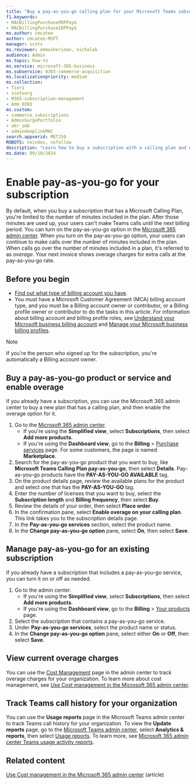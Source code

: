 ```yaml
---
title: "Buy a pay-as-you-go calling plan for your Microsoft Teams subscription"
f1.keywords: 
- MACBillingPurchasePDPPayG
- MACBillingPurchaseIDPPayG
ms.author: cmcatee
author: cmcatee-MSFT
manager: scotv
ms.reviewer: emmasheridan, nicholak
audience: Admin
ms.topic: how-to
ms.service: microsoft-365-business
ms.subservice: m365-commerce-acquisition
ms.localizationpriority: medium
ms.collection:
- Tier1
- scotvorg
- M365-subscription-management
- Adm_O365
ms.custom:
- commerce_subscriptions
- AdminSurgePortfolio
- okr_smb
- admindeeplinkMAC
search.appverid: MET150
ROBOTS: noindex, nofollow
description: "Learn how to buy a subscription with a calling plan and enable overage for Microsoft Teams calls."
ms.date: 09/10/2024
---
```


# Enable pay-as-you-go for your subscription

By default, when you buy a subscription that has a Microsoft Calling Plan, you're limited to the number of minutes included in the plan. After those minutes are used up, your users can't make Teams calls until the next billing period. You can turn on the pay-as-you-go option in the <a href="https://go.microsoft.com/fwlink/p/?linkid=2024339" target="_blank">Microsoft 365 admin center</a>. When you turn on the pay-as-you-go option, your users can continue to make calls over the number of minutes included in the plan. When calls go over the number of minutes included in a plan, it's referred to as *overage*. Your next invoice shows overage charges for extra calls at the pay-as-you-go rate.

## Before you begin

- [Find out what type of billing account you have](../manage-billing-accounts.md#view-my-billing-accounts).
- You must have a Microsoft Customer Agreement (MCA) billing account type, and you must be a Billing account owner or contributor, or a Billing profile owner or contributor to do the tasks in this article. For information about billing account and billing profile roles, see [Understand your Microsoft business billing account](../manage-billing-accounts.md) and [Manage your Microsoft business billing profiles](../billing-and-payments/manage-billing-profiles.md).

> [!NOTE]
> If you're the person who signed up for the subscription, you're automatically a Billing account owner.

## Buy a pay-as-you-go product or service and enable overage

If you already have a subscription, you can use the Microsoft 365 admin center to buy a new plan that has a calling plan, and then enable the overage option for it.

1. Go to the <a href="https://go.microsoft.com/fwlink/p/?linkid=2024339" target="_blank">Microsoft 365 admin center</a>.
   - If you're using the **Simplified view**, select **Subscriptions**, then select **Add more products**.
   - If you're using the **Dashboard view**, go to the **Billing** > <a href="https://go.microsoft.com/fwlink/p/?linkid=868433" target="_blank">Purchase services</a> page. For some customers, the page is named **Marketplace**.
2. Search for the pay-as-you-go product that you want to buy, like **Microsoft Teams Calling Plan pay-as-you-go**, then select **Details**. Pay-as-you-go products have the **PAY-AS-YOU-GO AVAILABLE** tag.
3. On the product details page, review the available plans for the product and select one that has the **PAY-AS-YOU-GO** tag.
4. Enter the number of licenses that you want to buy, select the **Subscription length** and **Billing frequency**, then select **Buy**.
5. Review the details of your order, then select **Place order**.
6. In the confirmation pane, select **Enable overage on your calling plan**. This link takes you to the subscription details page.
7. In the **Pay-as-you-go services** section, select the product name.
8. In the **Change pay-as-you-go option** pane, select **On**, then select **Save**.

## Manage pay-as-you-go for an existing subscription

If you already have a subscription that includes a pay-as-you-go service, you can turn it on or off as needed.

1. Go to the admin center.
   - If you're using the **Simplified view**, select **Subscriptions**, then select **Add more products**.
   - If you're using the **Dashboard view**, go to the **Billing** > <a href="https://go.microsoft.com/fwlink/p/?linkid=842054" target="_blank">Your products</a> page.
2. Select the subscription that contains a pay-as-you-go service.
3. Under **Pay-as-you-go services**, select the product name or status.
4. In the **Change pay-as-you-go option** pane, select either **On** or **Off**, then select **Save**.

## View current overage charges

You can use the <a href="https://go.microsoft.com/fwlink/p/?linkid=2201187" target="_blank">Cost Management</a> page in the admin center to track overage charges for your organization. To learn more about cost management, see [Use Cost management in the Microsoft 365 admin center](../use-cost-mgmt.md).

## Track Teams call history for your organization

You can use the **Usage reports** page in the Microsoft Teams admin center to track Teams call history for your organization. To view the **Update reports** page, go to the <a href="https://go.microsoft.com/fwlink/p/?linkid=2066851" target="_blank">Microsoft Teams admin center</a>, select **Analytics & reports**, then select <a href="https://admin.teams.microsoft.com/analytics/reports" target="_blank">Usage reports</a>. To learn more, see [Microsoft 365 admin center Teams usage activity reports](../../admin/activity-reports/microsoft-teams-usage-activity.md).

## Related content

[Use Cost management in the Microsoft 365 admin center](../use-cost-mgmt.md) (article)
